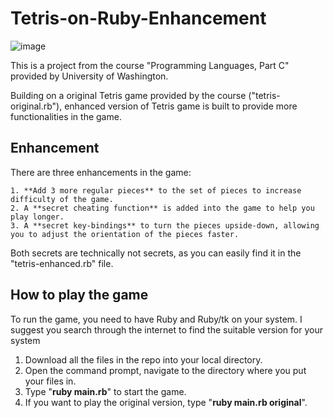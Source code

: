 # Tetris-on-Ruby-Enhancement
![image](https://user-images.githubusercontent.com/91551415/187430504-3611b87e-11f1-4e90-9b09-26c4b310517b.png)

This is a project from the course "Programming Languages, Part C" provided by University of Washington.

Building on a original Tetris game provided by the course ("tetris-original.rb"), enhanced version of Tetris game is built
to provide more functionalities in the game.

## Enhancement
There are three enhancements in the game:

	1. **Add 3 more regular pieces** to the set of pieces to increase difficulty of the game.
	2. A **secret cheating function** is added into the game to help you play longer.
	3. A **secret key-bindings** to turn the pieces upside-down, allowing you to adjust the orientation of the pieces faster.

Both secrets are technically not secrets, as you can easily find it in the "tetris-enhanced.rb" file.

## How to play the game
To run the game, you need to have Ruby and Ruby/tk on your system. 
I suggest you search through the internet to find the suitable version for your system 

1. Download all the files in the repo into your local directory.
2. Open the command prompt, navigate to the directory where you put your files in.
3. Type "**ruby main.rb**" to start the game.
4. If you want to play the original version, type "**ruby main.rb original**".


